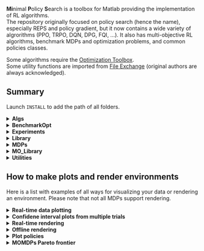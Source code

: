 **Mi**nimal **P**olicy **S**earch is a toolbox for Matlab providing the implementation of RL algorithms.  
The repository originally focused on policy search (hence the name), especially REPS and policy gradient, but it now contains a wide variety of algrorithms (PPO, TRPO, DQN, DPG, FQI, ...).
It also has multi-objective RL algorithms, benchmark MDPs and optimization problems, and common policies classes. 

Some algorithms require the [Optimization Toolbox](https://www.mathworks.com/products/optimization.html).  
Some utility functions are imported from [File Exchange](https://www.mathworks.com/matlabcentral/fileexchange/) (original authors are always acknowledged).


## Summary

Launch `INSTALL` to add the path of all folders.


<details>
<summary><b>Algs</b></summary>
  <p>
All the algorithms and solvers are located in this folder, as well as some script to run them. By using scripts, it is possible to interrupt and resume the learning process without losing any data.
The only parameters that you might want to change are the learning rates and the number of rollouts per iteration.
Also, a history of the results is usually kept. For example, <code>J_history</code> stores the expected return at each iteration.
  </p>
</details>


<details>
<summary><b>BenchmarkOpt</b></summary>
  <p>
  Here are some <a href="https://en.wikipedia.org/wiki/Test_functions_for_optimization">test functions for optimization</a>.
  </p>
</details>


<details>
<summary><b>Experiments</b></summary>
  <p>
This folder contains some scripts to set up experiments. Each script inizializes the MDP, the policies and the number of samples and episodes per learning iteration.
After running a setup script, just run an algorithm script to start the learning.

```
SettingMC % mountain car setup
RUN_PG % run policy gradient (terminate by CTRL+C)
plot(J_history) % plot expected return
show_simulation(mdp,policy.makeDeterministic,1000,0.1) % visualize learned policy (see below)
```

Notice that, in the case of episodic (black box) RL, these scripts define both the *low level policy* (the one used by the agent) and the *high level policy* (the sampling distribution used to draw the low level policy parameters).
In this setting, the exploration noise is given by the high level policy, while the low level policy is deterministic (e.g., the covariance of a Gaussian is zeroed and the high level policy only draws its mean).
  </p>
</details>


<details>
  <summary><b>Library</b></summary>
  <p>
The folder contains some policies, generic basis functions, and functions for sampling and evaluation. The most important functions are

- `collect_samples`: stores low level tuples `(s,a,r,s')` into a struct,
- `collect_episodes`: collects high level data, i.e. pairs `(return,policy)`,
- `evaluate_policies`: evaluates low level policies on several episodes,
- `evaluate_policies_high`: evaluates high level policies on several episodes.

Policies are modeled as objects. Their most important method is `drawAction`, but depending on the class some additional properties might be mandatory.

> **IMPORTANT!** All data is stored in **COLUMNS**, e.g., states are matrices `S x N`, where `S` is the size of one state and `N` is the number of states. Similarly, actions are matrices `A x N` and features are matrices `F x N`.
  </p>
  </details>


<details>
<summary><b>MDPs</b></summary>
  <p>
Each MDP is modeled as an object (<code>MDP.m</code>) and requires some properties (dimension of state and action spaces, bounds, etc...) and methods (for state transitions and plots). 
Each MDP also has a default discount factor <code>gamma</code>, which usually works well with the majority of the algorithms, but feel free to change it if necessary.  
The most important function is <code>[s',r,d] = simulator(s,a)</code>, which defines the transition function. 
The function returns <code>d = True</code> if the next state <code>s'</code> is terminal (episode ended). 
Usually, the reward <code>r(s,a,s')</code> depends on <code>s,a</code>, and on <code>s'</code> if the next state is terminal. 
For example, the cart-pole swing-up returns a reward depending on the current position of the pole + a penalty if the cart hits the walls (terminal next state).  

There are also some subclasses of MDPs, i.e., <i>Contextual MDPs</i> (<code>CMDP.m</code>), <i>Multi-objective MDPs</i> (<code>MOMDP.m</code>), and <i>Average-reward MDPs</i> (<code>MDP_avg.m</code>).  
For MDPs sharing the same environment (e.g., mountain car with continuous or discrete actions, cart-pole with or without swing-up, ...), there are common <i>Environment</i> (<code>Env</code>) classes.
These classes define common variables and functions (transition, plotting, ...), while each subclass defines task-specific functions (reward, action parsing, terminal conditions, ...).

> **IMPORTANT!** To allow parallel execution of multiple episodes, all MDPs functions (except the ones for plotting) need to support vectorized operations, i.e., they need to deal with states and actions represented as `S x N` and `A x N` matrices, respectively.
  </p>
</details>


<details>
<summary><b>MO_Library</b></summary>
  <p>
This folder contains functions used in the multi-objective framework, e.g., hypervolume estimators and Pareto-optimality filters.

> **IMPORTANT!** All frontiers are stored in **ROWS**, i.e., they are matrices `N x R`, where `N` is the number of points and `R` is the number of objectives.
  </p>
</details>


<details>
<summary><b>Utilities</b></summary>
  <p>
Utility functions used for matrix operations, plotting and sampling are stored in this folder.
  </p>
</details>


## How to make plots and render environments


Here is a list with examples of all ways for visualizing your data or rendering an environment. Please note that not all MDPs support rendering.

<details>
<summary><b>Real-time data plotting</b></summary>
  <p>
During the learning, it is possible to plot in real-time a desired variable (e.g., the expected return <code>J</code>) by using <code>updateplot</code>. 

```
updateplot('Return',iter,J,1)
```
  </p>
</details>  


<details>
<summary><b>Confidene interval plots from multiple trials</b></summary>
  <p>
If you are interested on evaluating an algorithm on several trials you can use the function <code>shadedErrorBar</code>. For a complete example, please refer to <code>make_stdplot.m</code>.
  </p>
</details>  


<details>
<summary><b>Real-time rendering</b></summary>
  <p>
Launch <code>mdp.showplot</code> to initialize the rendering of the agent-environment interaction will be shown during the learning. To stop plotting use <code>mdp.closeplot</code>.

> **IMPORTANT!** This is possible only if you are learning using one episode per iteration.
  </p>
</details>  


<details>
<summary><b>Offline rendering</b></summary>
  <p>

- For step-based algorithms, you can directly use the built-in plotting function of the MDPs.
As `collect_samples` returns a low-level dataset of the episodes, you just have to call `mdp.plotepisode`

```
data = collect_samples(mdp,episodes,steps,policy)
mdp.plotepisode(data(1),0.001)
```

- For episode-based algorithms, the low-level dataset is not returned. In this case, you can call `show_simulation`, which executes only one episode and renders it. This visualization can be used also in step-based algorithms.

```
show_simulation(mdp,policy,100,0.001)
show_simulation(mdp,policy.update(policy_high.drawAction(1)),100,0.001)
```

If the MDP provides pixels rendering, you can enable it by adding an additional argument to the function call

```
show_simulation(mdp,policy,100,0.001,1)
```
  </p>
</details>  


<details>
<summary><b>Plot policies</b></summary>
  <p>
If the state space is 2-dimensional, you can plot the value functions learned by policies and the action distribution over the states.

```
SettingDeep % deep sea treasure setup
RUN_PG % run policy gradient (terminate by CTRL+C)
policy.plotQ(mdp.stateLB,mdp.stateUB) % plot Q-function
policy.plotV(mdp.stateLB,mdp.stateUB) % plot V-function
policy.plotGreedy(mdp.stateLB,mdp.stateUB) % plot the action taken by zeroing the exploration
```
</p>
</details>  


<details>
<summary><b>MOMDPs Pareto frontier</b></summary>
  <p>
To plot a set of points as a Pareto frontier of a MOMDP, use <code>MOMDP.plotfront</code>. You can use additional arguments like in the built-in <code>plot</code> to customize the plot. Please note that the points have to be passed as rows and that the function does not filter dominated points.

```
MOMDP.plotfront([0.5 0.5; 1 0; 0 1], '--or', 'LineWidth', 2)
```
  </p>
</details>